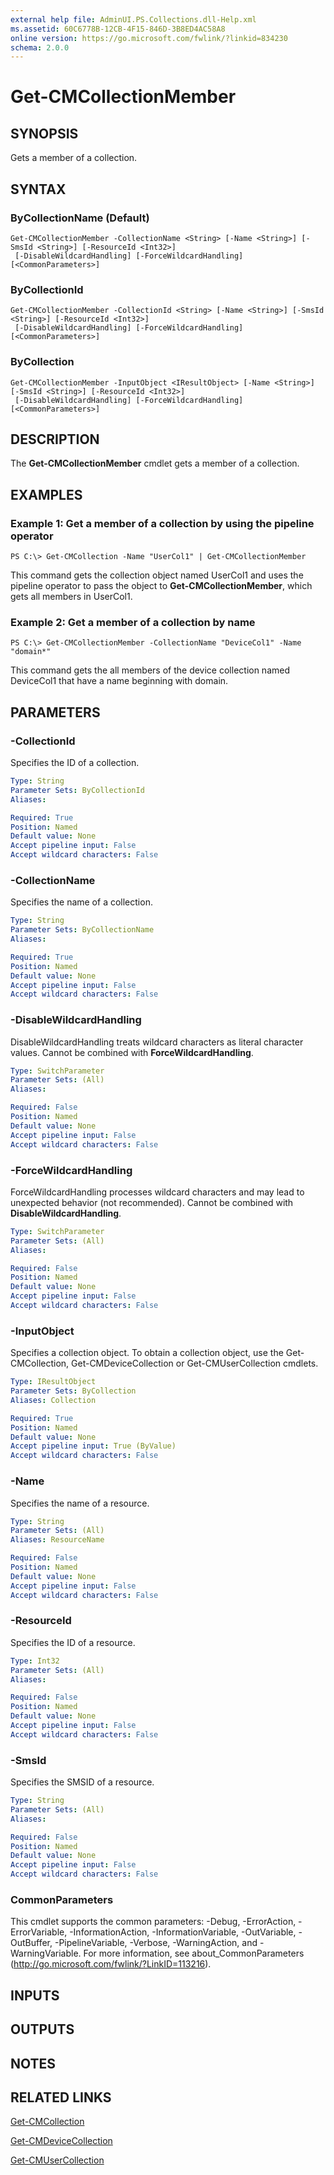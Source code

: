 ```yaml
---
external help file: AdminUI.PS.Collections.dll-Help.xml
ms.assetid: 60C6778B-12CB-4F15-846D-3B8ED4AC58A8
online version: https://go.microsoft.com/fwlink/?linkid=834230
schema: 2.0.0
---
```


# Get-CMCollectionMember

## SYNOPSIS
Gets a member of a collection.

## SYNTAX

### ByCollectionName (Default)
```
Get-CMCollectionMember -CollectionName <String> [-Name <String>] [-SmsId <String>] [-ResourceId <Int32>]
 [-DisableWildcardHandling] [-ForceWildcardHandling] [<CommonParameters>]
```

### ByCollectionId
```
Get-CMCollectionMember -CollectionId <String> [-Name <String>] [-SmsId <String>] [-ResourceId <Int32>]
 [-DisableWildcardHandling] [-ForceWildcardHandling] [<CommonParameters>]
```

### ByCollection
```
Get-CMCollectionMember -InputObject <IResultObject> [-Name <String>] [-SmsId <String>] [-ResourceId <Int32>]
 [-DisableWildcardHandling] [-ForceWildcardHandling] [<CommonParameters>]
```

## DESCRIPTION
The **Get-CMCollectionMember** cmdlet gets a member of a collection.

## EXAMPLES

### Example 1: Get a member of a collection by using the pipeline operator
```
PS C:\> Get-CMCollection -Name "UserCol1" | Get-CMCollectionMember
```

This command gets the collection object named UserCol1 and uses the pipeline operator to pass the object to **Get-CMCollectionMember**, which gets all members in UserCol1.

### Example 2: Get a member of a collection by name
```
PS C:\> Get-CMCollectionMember -CollectionName "DeviceCol1" -Name "domain*"
```

This command gets the all members of the device collection named DeviceCol1 that have a name beginning with domain.

## PARAMETERS

### -CollectionId
Specifies the ID of a collection.

```yaml
Type: String
Parameter Sets: ByCollectionId
Aliases: 

Required: True
Position: Named
Default value: None
Accept pipeline input: False
Accept wildcard characters: False
```

### -CollectionName
Specifies the name of a collection.

```yaml
Type: String
Parameter Sets: ByCollectionName
Aliases: 

Required: True
Position: Named
Default value: None
Accept pipeline input: False
Accept wildcard characters: False
```

### -DisableWildcardHandling
DisableWildcardHandling treats wildcard characters as literal character values. Cannot be combined with **ForceWildcardHandling**.

```yaml
Type: SwitchParameter
Parameter Sets: (All)
Aliases: 

Required: False
Position: Named
Default value: None
Accept pipeline input: False
Accept wildcard characters: False
```

### -ForceWildcardHandling
ForceWildcardHandling processes wildcard characters and may lead to unexpected behavior (not recommended). Cannot be combined with **DisableWildcardHandling**.

```yaml
Type: SwitchParameter
Parameter Sets: (All)
Aliases: 

Required: False
Position: Named
Default value: None
Accept pipeline input: False
Accept wildcard characters: False
```

### -InputObject
Specifies a collection object.
To obtain a collection object, use the Get-CMCollection, Get-CMDeviceCollection or Get-CMUserCollection cmdlets.

```yaml
Type: IResultObject
Parameter Sets: ByCollection
Aliases: Collection

Required: True
Position: Named
Default value: None
Accept pipeline input: True (ByValue)
Accept wildcard characters: False
```

### -Name
Specifies the name of a resource.

```yaml
Type: String
Parameter Sets: (All)
Aliases: ResourceName

Required: False
Position: Named
Default value: None
Accept pipeline input: False
Accept wildcard characters: False
```

### -ResourceId
Specifies the ID of a resource.

```yaml
Type: Int32
Parameter Sets: (All)
Aliases: 

Required: False
Position: Named
Default value: None
Accept pipeline input: False
Accept wildcard characters: False
```

### -SmsId
Specifies the SMSID of a resource.

```yaml
Type: String
Parameter Sets: (All)
Aliases: 

Required: False
Position: Named
Default value: None
Accept pipeline input: False
Accept wildcard characters: False
```

### CommonParameters
This cmdlet supports the common parameters: -Debug, -ErrorAction, -ErrorVariable, -InformationAction, -InformationVariable, -OutVariable, -OutBuffer, -PipelineVariable, -Verbose, -WarningAction, and -WarningVariable. For more information, see about_CommonParameters (http://go.microsoft.com/fwlink/?LinkID=113216).

## INPUTS

## OUTPUTS

## NOTES

## RELATED LINKS

[Get-CMCollection](./Get-CMCollection.md)

[Get-CMDeviceCollection](./Get-CMDeviceCollection.md)

[Get-CMUserCollection](./Get-CMUserCollection.md)


